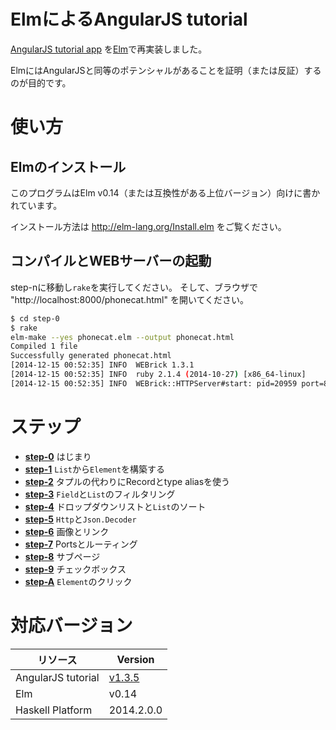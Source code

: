 # ElmによるAngularJS tutorial
[AngularJS tutorial app](https://code.angularjs.org/1.3.5/docs/tutorial)
を[Elm](http://elm-lang.org/)で再実装しました。

ElmにはAngularJSと同等のポテンシャルがあることを証明（または反証）するのが目的です。

# 使い方
## Elmのインストール
このプログラムはElm v0.14（または互換性がある上位バージョン）向けに書かれています。

インストール方法は http://elm-lang.org/Install.elm をご覧ください。


## コンパイルとWEBサーバーの起動
step-nに移動し`rake`を実行してください。
そして、ブラウザで "http://localhost:8000/phonecat.html" を開いてください。
```sh
$ cd step-0
$ rake
elm-make --yes phonecat.elm --output phonecat.html
Compiled 1 file
Successfully generated phonecat.html
[2014-12-15 00:52:35] INFO  WEBrick 1.3.1
[2014-12-15 00:52:35] INFO  ruby 2.1.4 (2014-10-27) [x86_64-linux]
[2014-12-15 00:52:35] INFO  WEBrick::HTTPServer#start: pid=20959 port=8000
```

# ステップ

 * **[step-0](https://github.com/doloopwhile/elm-phonecat/tree/master/step-0)** はじまり
 * **[step-1](https://github.com/doloopwhile/elm-phonecat/tree/master/step-1)** `List`から`Element`を構築する
 * **[step-2](https://github.com/doloopwhile/elm-phonecat/tree/master/step-2)** タプルの代わりにRecordとtype aliasを使う
 * **[step-3](https://github.com/doloopwhile/elm-phonecat/tree/master/step-3)** `Field`と`List`のフィルタリング
 * **[step-4](https://github.com/doloopwhile/elm-phonecat/tree/master/step-4)** ドロップダウンリストと`List`のソート
 * **[step-5](https://github.com/doloopwhile/elm-phonecat/tree/master/step-5)** `Http`と`Json.Decoder`
 * **[step-6](https://github.com/doloopwhile/elm-phonecat/tree/master/step-6)** 画像とリンク
 * **[step-7](https://github.com/doloopwhile/elm-phonecat/tree/master/step-7)** Portsとルーティング
 * **[step-8](https://github.com/doloopwhile/elm-phonecat/tree/master/step-8)** サブページ
 * **[step-9](https://github.com/doloopwhile/elm-phonecat/tree/master/step-9)** チェックボックス
 * **[step-A](https://github.com/doloopwhile/elm-phonecat/tree/master/step-A)** `Element`のクリック

# 対応バージョン

リソース           | Version
---                | ---
AngularJS tutorial | [v1.3.5](https://code.angularjs.org/1.3.5/docs/tutorial)
Elm                | v0.14
Haskell Platform   | 2014.2.0.0
